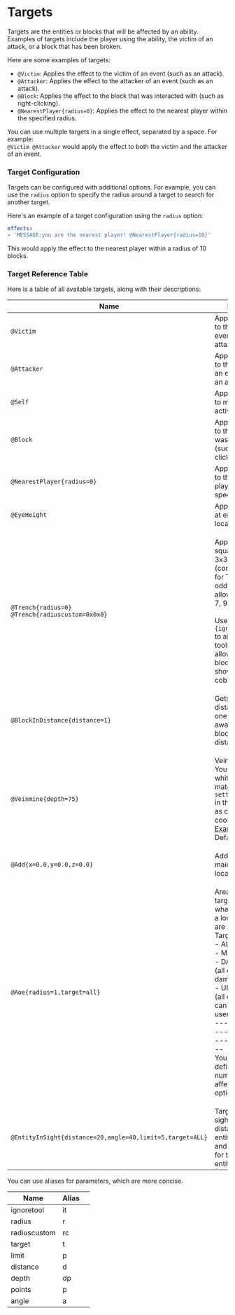 # Targets

Targets are the entities or blocks that will be affected by an ability. Examples of targets include the player using the ability, the victim of an attack, or a block that has been broken.

Here are some examples of targets:

* `@Victim`: Applies the effect to the victim of an event (such as an attack).
* `@Attacker`: Applies the effect to the attacker of an event (such as an attack).
* `@Block`: Applies the effect to the block that was interacted with (such as right-clicking).
* `@NearestPlayer{radius=0}`: Applies the effect to the nearest player within the specified radius.

You can use multiple targets in a single effect, separated by a space. For example: \
`@Victim @Attacker` would apply the effect to both the victim and the attacker of an event.

### Target Configuration

Targets can be configured with additional options. For example, you can use the `radius` option to specify the radius around a target to search for another target.

Here's an example of a target configuration using the `radius` option:

```yaml
effects:
- 'MESSAGE:you are the nearest player! @NearestPlayer{radius=10}'
```

This would apply the effect to the nearest player within a radius of 10 blocks.

### Target Reference Table

Here is a table of all available targets, along with their descriptions:

| Name                                                                              | Description                                                                                                                                                                                                                                                                                                                                                                                                                     |
| --------------------------------------------------------------------------------- | ------------------------------------------------------------------------------------------------------------------------------------------------------------------------------------------------------------------------------------------------------------------------------------------------------------------------------------------------------------------------------------------------------------------------------- |
| `@Victim`                                                                         | Applies the effect to the victim of an event (such as an attack).                                                                                                                                                                                                                                                                                                                                                               |
| `@Attacker`                                                                       | Applies the effect to the attacker of an event (such as an attack).                                                                                                                                                                                                                                                                                                                                                             |
| `@Self`                                                                           | Applies the effect to main entity (who activated it)                                                                                                                                                                                                                                                                                                                                                                            |
| `@Block`                                                                          | Applies the effect to the block that was interacted with (such as right-clicking).                                                                                                                                                                                                                                                                                                                                              |
| `@NearestPlayer{radius=0}`                                                        | Applies the effect to the nearest player within the specified radius.                                                                                                                                                                                                                                                                                                                                                           |
| `@EyeHeight`                                                                      | Applies the effect at entity's eye location                                                                                                                                                                                                                                                                                                                                                                                     |
| <p><code>@Trench{radius=0}</code><br><code>@Trench{radiuscustom=0x0x0}</code></p> | <p>Applies effect in square (e.g. 3x3x3) size area (commonly used for Trench). Only odd numbers allowed (e.g. 3, 5, 7, 9 etc..)<br><br>Use <code>{ignoretool=true}</code> to allow trench with tools which are not allowed to break blocks with. E.g. shovel on cobblestone</p>                                                                                                                                                 |
| `@BlockInDistance{distance=1}`                                                    | Gets block within distance (closest one or the furthest away location if no block is within distance)                                                                                                                                                                                                                                                                                                                           |
| `@Veinmine{depth=75}`                                                             | <p>Vein mine blocks. You must define whitelist of materials in <code>settings.whitelist</code> in the same block as chance, cooldown, etc.. <a href="https://pastebin.com/raw/fFZGUfD1">Example here.</a><br>Default depth is 75</p>                                                                                                                                                                                            |
| `@Add{x=0.0,y=0.0,z=0.0}`                                                         | Add distance to main entity's location                                                                                                                                                                                                                                                                                                                                                                                          |
| `@Aoe{radius=1,target=all}`                                                       | <p>Area of effect target. Radius is in what radius around a location entities are searched for. Targets are: <br>- ALL <br>- MOBS<br>- DAMAGEABLE (all entities that can damaged by user)<br>- UNDAMAGEABLE (all entities that can't be harmed by user, e.g. allies)<br>--------------------------------------------<br>You can also define a limit for number of entities affected adding option e.g. <code>limit=1</code></p> |
| `@EntityInSight{distance=20,angle=40,limit=5,target=ALL}`                         | Target entities in sight, specify max distance, limit of entities, targets and angle of vision for targeted entities.                                                                                                                                                                                                                                                                                                           |



You can use aliases for parameters, which are more concise.

<table data-full-width="false"><thead><tr><th>Name</th><th>Alias</th><th data-hidden></th></tr></thead><tbody><tr><td>ignoretool</td><td>it</td><td></td></tr><tr><td>radius</td><td>r</td><td></td></tr><tr><td>radiuscustom</td><td>rc</td><td></td></tr><tr><td>target</td><td>t</td><td></td></tr><tr><td>limit</td><td>p</td><td></td></tr><tr><td>distance</td><td>d</td><td></td></tr><tr><td>depth</td><td>dp</td><td></td></tr><tr><td>points</td><td>p</td><td></td></tr><tr><td>angle</td><td>a</td><td></td></tr></tbody></table>
